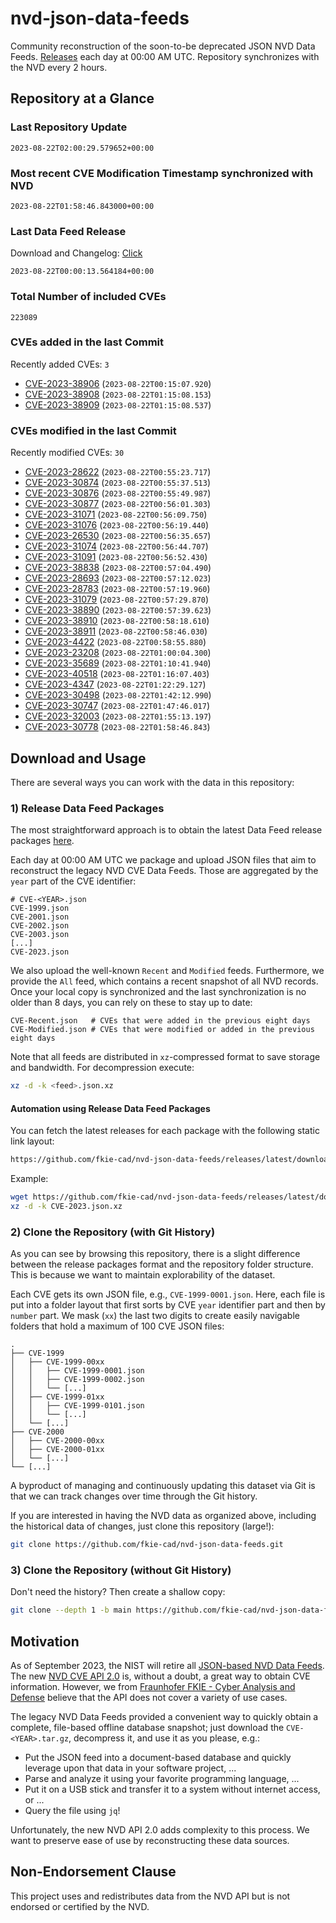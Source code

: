 # nvd-json-data-feeds

Community reconstruction of the soon-to-be deprecated JSON NVD Data Feeds. 
[Releases](https://github.com/fkie-cad/nvd-json-data-feeds/releases/latest) each day at 00:00 AM UTC.
Repository synchronizes with the NVD every 2 hours.

## Repository at a Glance

### Last Repository Update

```plain
2023-08-22T02:00:29.579652+00:00
```

### Most recent CVE Modification Timestamp synchronized with NVD

```plain
2023-08-22T01:58:46.843000+00:00
```

### Last Data Feed Release

Download and Changelog: [Click](https://github.com/fkie-cad/nvd-json-data-feeds/releases/latest)

```plain
2023-08-22T00:00:13.564184+00:00
```

### Total Number of included CVEs

```plain
223089
```

### CVEs added in the last Commit

Recently added CVEs: `3`

* [CVE-2023-38906](CVE-2023/CVE-2023-389xx/CVE-2023-38906.json) (`2023-08-22T00:15:07.920`)
* [CVE-2023-38908](CVE-2023/CVE-2023-389xx/CVE-2023-38908.json) (`2023-08-22T01:15:08.153`)
* [CVE-2023-38909](CVE-2023/CVE-2023-389xx/CVE-2023-38909.json) (`2023-08-22T01:15:08.537`)


### CVEs modified in the last Commit

Recently modified CVEs: `30`

* [CVE-2023-28622](CVE-2023/CVE-2023-286xx/CVE-2023-28622.json) (`2023-08-22T00:55:23.717`)
* [CVE-2023-30874](CVE-2023/CVE-2023-308xx/CVE-2023-30874.json) (`2023-08-22T00:55:37.513`)
* [CVE-2023-30876](CVE-2023/CVE-2023-308xx/CVE-2023-30876.json) (`2023-08-22T00:55:49.987`)
* [CVE-2023-30877](CVE-2023/CVE-2023-308xx/CVE-2023-30877.json) (`2023-08-22T00:56:01.303`)
* [CVE-2023-31071](CVE-2023/CVE-2023-310xx/CVE-2023-31071.json) (`2023-08-22T00:56:09.750`)
* [CVE-2023-31076](CVE-2023/CVE-2023-310xx/CVE-2023-31076.json) (`2023-08-22T00:56:19.440`)
* [CVE-2023-26530](CVE-2023/CVE-2023-265xx/CVE-2023-26530.json) (`2023-08-22T00:56:35.657`)
* [CVE-2023-31074](CVE-2023/CVE-2023-310xx/CVE-2023-31074.json) (`2023-08-22T00:56:44.707`)
* [CVE-2023-31091](CVE-2023/CVE-2023-310xx/CVE-2023-31091.json) (`2023-08-22T00:56:52.430`)
* [CVE-2023-38838](CVE-2023/CVE-2023-388xx/CVE-2023-38838.json) (`2023-08-22T00:57:04.490`)
* [CVE-2023-28693](CVE-2023/CVE-2023-286xx/CVE-2023-28693.json) (`2023-08-22T00:57:12.023`)
* [CVE-2023-28783](CVE-2023/CVE-2023-287xx/CVE-2023-28783.json) (`2023-08-22T00:57:19.960`)
* [CVE-2023-31079](CVE-2023/CVE-2023-310xx/CVE-2023-31079.json) (`2023-08-22T00:57:29.870`)
* [CVE-2023-38890](CVE-2023/CVE-2023-388xx/CVE-2023-38890.json) (`2023-08-22T00:57:39.623`)
* [CVE-2023-38910](CVE-2023/CVE-2023-389xx/CVE-2023-38910.json) (`2023-08-22T00:58:18.610`)
* [CVE-2023-38911](CVE-2023/CVE-2023-389xx/CVE-2023-38911.json) (`2023-08-22T00:58:46.030`)
* [CVE-2023-4422](CVE-2023/CVE-2023-44xx/CVE-2023-4422.json) (`2023-08-22T00:58:55.880`)
* [CVE-2023-23208](CVE-2023/CVE-2023-232xx/CVE-2023-23208.json) (`2023-08-22T01:00:04.300`)
* [CVE-2023-35689](CVE-2023/CVE-2023-356xx/CVE-2023-35689.json) (`2023-08-22T01:10:41.940`)
* [CVE-2023-40518](CVE-2023/CVE-2023-405xx/CVE-2023-40518.json) (`2023-08-22T01:16:07.403`)
* [CVE-2023-4347](CVE-2023/CVE-2023-43xx/CVE-2023-4347.json) (`2023-08-22T01:22:29.127`)
* [CVE-2023-30498](CVE-2023/CVE-2023-304xx/CVE-2023-30498.json) (`2023-08-22T01:42:12.990`)
* [CVE-2023-30747](CVE-2023/CVE-2023-307xx/CVE-2023-30747.json) (`2023-08-22T01:47:46.017`)
* [CVE-2023-32003](CVE-2023/CVE-2023-320xx/CVE-2023-32003.json) (`2023-08-22T01:55:13.197`)
* [CVE-2023-30778](CVE-2023/CVE-2023-307xx/CVE-2023-30778.json) (`2023-08-22T01:58:46.843`)


## Download and Usage

There are several ways you can work with the data in this repository:

### 1) Release Data Feed Packages

The most straightforward approach is to obtain the latest Data Feed release packages [here](https://github.com/fkie-cad/nvd-json-data-feeds/releases/latest).

Each day at 00:00 AM UTC we package and upload JSON files that aim to reconstruct the legacy NVD CVE Data Feeds.
Those are aggregated by the `year` part of the CVE identifier:

```
# CVE-<YEAR>.json
CVE-1999.json
CVE-2001.json
CVE-2002.json
CVE-2003.json
[...]
CVE-2023.json
```

We also upload the well-known `Recent` and `Modified` feeds.
Furthermore, we provide the `All` feed, which contains a recent snapshot of all NVD records.
Once your local copy is synchronized and the last synchronization is no older than 8 days, you can rely on these to stay up to date:

```plain
CVE-Recent.json   # CVEs that were added in the previous eight days
CVE-Modified.json # CVEs that were modified or added in the previous eight days
```

Note that all feeds are distributed in `xz`-compressed format to save storage and bandwidth.
For decompression execute:

```sh
xz -d -k <feed>.json.xz
```


#### Automation using Release Data Feed Packages

You can fetch the latest releases for each package with the following static link layout:

```sh
https://github.com/fkie-cad/nvd-json-data-feeds/releases/latest/download/CVE-<YEAR>.json.xz
```

Example:

```sh
wget https://github.com/fkie-cad/nvd-json-data-feeds/releases/latest/download/CVE-2023.json.xz
xz -d -k CVE-2023.json.xz
```

### 2) Clone the Repository (with Git History)

As you can see by browsing this repository, there is a slight difference between the release packages format and the repository folder structure.
This is because we want to maintain explorability of the dataset.

Each CVE gets its own JSON file, e.g., `CVE-1999-0001.json`.
Here, each file is put into a folder layout that first sorts by CVE `year` identifier part and then by `number` part.
We mask (`xx`) the last two digits to create easily navigable folders that hold a maximum of 100 CVE JSON files:

```plain
.
├── CVE-1999
│   ├── CVE-1999-00xx
│   │   ├── CVE-1999-0001.json
│   │   ├── CVE-1999-0002.json
│   │   └── [...]
│   ├── CVE-1999-01xx
│   │   ├── CVE-1999-0101.json
│   │   └── [...]
│   └── [...]
├── CVE-2000
│   ├── CVE-2000-00xx
│   ├── CVE-2000-01xx
│   └── [...]
└── [...]
```

A byproduct of managing and continuously updating this dataset via Git is that we can track changes over time through the Git history.

If you are interested in having the NVD data as organized above, including the historical data of changes, just clone this repository (large!):

```sh
git clone https://github.com/fkie-cad/nvd-json-data-feeds.git
```

### 3) Clone the Repository (without Git History)

Don't need the history? Then create a shallow copy:

```sh
git clone --depth 1 -b main https://github.com/fkie-cad/nvd-json-data-feeds.git
```

## Motivation

As of September 2023, the NIST will retire all [JSON-based NVD Data Feeds](https://nvd.nist.gov/vuln/data-feeds#divRetirementBanner-1).
The new [NVD CVE API 2.0](https://nvd.nist.gov/developers/vulnerabilities) is, without a doubt, a great way to obtain CVE information.
However, we from [Fraunhofer FKIE - Cyber Analysis and Defense](https://www.fkie.fraunhofer.de/en/departments/cad.html) believe that the API does not cover a variety of use cases.

The legacy NVD Data Feeds provided a convenient way to quickly obtain a complete, file-based offline database snapshot; just download the `CVE-<YEAR>.tar.gz`, decompress it, and use it as you please, e.g.:

* Put the JSON feed into a document-based database and quickly leverage upon that data in your software project, ...
* Parse and analyze it using your favorite programming language, ...
* Put it on a USB stick and transfer it to a system without internet access, or ...
* Query the file using `jq`!

Unfortunately, the new NVD API 2.0 adds complexity to this process.
We want to preserve ease of use by reconstructing these data sources.

## Non-Endorsement Clause

This project uses and redistributes data from the NVD API but is not endorsed or certified by the NVD.